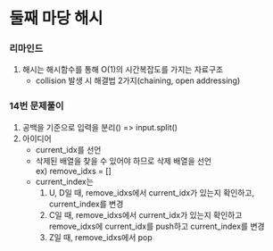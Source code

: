 # 둘째 마당 해시

### 리마인드

1. 해시는 해시함수를 통해 O(1)의 시간복잡도를 가지는 자료구조
   - collision 발생 시 해결법 2가지(chaining, open addressing)

### 14번 문제풀이

1. 공백을 기준으로 입력을 분리() => input.split()
2. 아이디어
   - current_idx를 선언
   - 삭제된 배열을 찾을 수 있어야 하므로 삭제 배열을 선언  
     ex) remove_idxs = []
   - current_index는
     1. U, D일 때, remove_idxs에서 current_idx가 있는지 확인하고, current_index를 변경
     2. C일 때, remove_idxs에서 current_idx가 있는지 확인하고 remove_idxs에 current_idx를 push하고 current_index를 변경
     3. Z일 때, remove_idxs에서 pop
